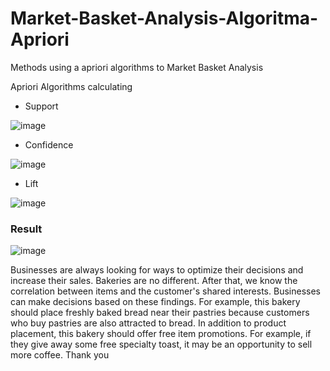 # Market-Basket-Analysis-Algoritma-Apriori
Methods using a apriori algorithms to Market Basket Analysis

Apriori Algorithms calculating 
- Support

![image](https://user-images.githubusercontent.com/87703066/167156040-09f1a55a-e087-4912-bca2-c844988d3663.png)


- Confidence

![image](https://user-images.githubusercontent.com/87703066/167155813-f105fd8e-46e4-4255-9a74-b01c996a1589.png)


- Lift

![image](https://user-images.githubusercontent.com/87703066/167155880-cc5dc5e6-d866-42eb-b585-364225628126.png)

### Result

![image](https://user-images.githubusercontent.com/87703066/167163944-83179f0a-9817-4e41-b5dc-7a39e7ffc423.png)

Businesses are always looking for ways to optimize their decisions and increase their sales. Bakeries are no different. After that, we know the correlation between items and the customer's shared interests. Businesses can make decisions based on these findings. For example, this bakery should place freshly baked bread near their pastries because customers who buy pastries are also attracted to bread. In addition to product placement, this bakery should offer free item promotions. For example, if they give away some free specialty toast, it may be an opportunity to sell more coffee.
Thank you 
